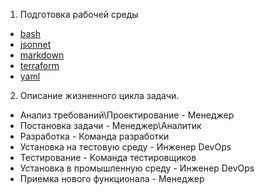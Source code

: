 1. Подготовка рабочей среды

* [bash](https://github.com/Atlipoka/education/blob/main/bash%20%D0%9A%D0%B0%D0%B1%D0%B0%D0%B5%D0%B2%20%D0%9C.%D0%A1..png)
* [jsonnet](https://github.com/Atlipoka/education/blob/main/jsonnet-%D0%9A%D0%B0%D0%B1%D0%B0%D0%B5%D0%B2%20%D0%9C.%D0%A1..png)
* [markdown](https://github.com/Atlipoka/education/blob/main/markdown%20%D0%9A%D0%B0%D0%B1%D0%B0%D0%B5%D0%B2%20%D0%9C.%D0%A1..png)
* [terraform](https://github.com/Atlipoka/education/blob/main/terraform-%D0%9A%D0%B0%D0%B1%D0%B0%D0%B5%D0%B2%20%D0%9C.%D0%A1..png)
* [yaml](https://github.com/Atlipoka/education/blob/main/yaml%20%D0%9A%D0%B0%D0%B1%D0%B0%D0%B5%D0%B2%20%D0%9C.%D0%A1..png)

2. Описание жизненного цикла задачи.

* Анализ требований\Проектирование - Менеджер
* Постановка задачи - Менеджер\Аналитик
* Разработка - Команда разработки
* Установка на тестовую среду - Инженер DevOps
* Тестирование - Команда тестировщиков
* Установка в промышленную среду - Инженер DevOps
* Приемка нового функционала - Менеджер
